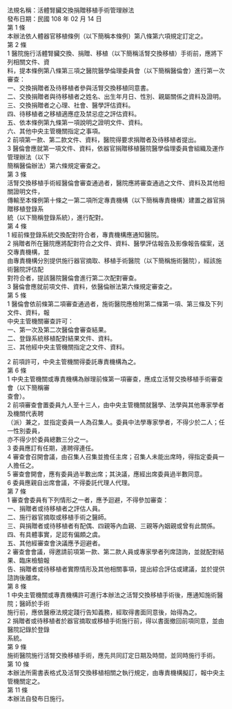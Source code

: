 法規名稱：活體腎臟交換捐贈移植手術管理辦法  
發布日期：民國 108 年 02 月 14 日  
第 1 條  
本辦法依人體器官移植條例（以下簡稱本條例）第八條第六項規定訂定之。  
第 2 條  
1 醫院施行活體腎臟交換、捐贈、移植（以下簡稱活腎交換移植）手術前，應將下列相關文件、資  
料，提本條例第八條第三項之醫院醫學倫理委員會（以下簡稱醫倫會）進行第一次審查：  
一、交換捐贈者及待移植者參與活腎交換移植同意書。  
二、交換捐贈者與待移植者之姓名、出生年月日、性別、親屬關係之資料及證明。  
三、交換捐贈者之心理、社會、醫學評估資料。  
四、待移植者之移植適應症及禁忌症之評估資料。  
五、依本條例第九條第一項說明之證明文件、資料。  
六、其他中央主管機關指定之事項。  
2 前項第一款、第二款文件、資料，醫院得要求捐贈者及待移植者提出。  
3 醫倫會應就第一項文件、資料，依器官捐贈移植醫院醫學倫理委員會組織及運作管理辦法（以下  
簡稱醫倫辦法）第六條規定審查之。  
第 3 條  
活腎交換移植手術經醫倫會審查通過者，醫院應將審查通過之文件、資料及其他相關證明文件，  
傳輸至本條例第十條之一第二項所定專責機構（以下簡稱專責機構）建置之器官捐贈移植登錄系  
統（以下簡稱登錄系統），進行配對。  
第 4 條  
1 經前條登錄系統交換配對符合者，專責機構應通知醫院。  
2 捐贈者所在醫院應將配對符合之文件、資料、醫學評估報告及影像報告檔案，送交專責機構，並  
由專責機構分別提供施行器官摘取、移植手術醫院（以下簡稱施術醫院），經該施術醫院評估配  
對符合者，提該醫院醫倫會進行第二次配對審查。  
3 醫倫會應就前項文件、資料，依醫倫辦法第六條規定審查之。  
第 5 條  
1 醫倫會依前條第二項審查通過者，施術醫院應檢附第二條第一項、第三條及下列文件、資料，報  
中央主管機關審查許可：  
一、第一次及第二次醫倫會審查結果。  
二、登錄系統移植配對結果文件、資料。  
三、其他經中央主管機關指定之文件、資料。  


2 前項許可，中央主管機關得委託專責機構為之。  
第 6 條  
1 中央主管機關或專責機構為辦理前條第一項審查，應成立活腎交換移植手術審查會（以下簡稱審  
查會）。  
2 前項審查會置委員九人至十三人，由中央主管機關就醫學、法學與其他專家學者及機關代表聘  
（派）兼之，並指定委員一人為召集人。委員中法學專家學者，不得少於二人；任一性別委員，  
亦不得少於委員總數三分之一。  
3 委員應訂有任期，連聘得連任。  
4 審查會召開會議，由召集人召集並擔任主席；召集人未能出席時，得指定委員一人擔任之。  
5 審查會開會，應有委員過半數出席；其決議，應經出席委員過半數同意。  
6 委員應親自出席會議，不得委託代理人代理。  
第 7 條  
1 審查會委員有下列情形之一者，應予迴避，不得參加審查：  
一、捐贈者或待移植者之評估人員。  
二、施行器官摘取或移植手術之醫師。  
三、與捐贈者或待移植者有配偶、四親等內血親、三親等內姻親或曾有此關係。  
四、有具體事實，足認有偏頗之虞。  
五、其他經審查會決議應予迴避者。  
2 審查會會議，得邀請前項第一款、第二款人員或專家學者列席諮詢，並就配對結果、臨床檢驗報  
告、捐贈者或待移植者實際情形及其他相關事項，提出綜合評估或建議，並於提供諮詢後離席。  
第 8 條  
1 中央主管機關或專責機構許可進行本辦法之活腎交換移植手術後，應通知施術醫院；醫師於手術  
施行前，應依醫療法規定踐行告知義務，經取得書面同意後，始得為之。  
2 捐贈者或待移植者於器官摘取或移植手術施行前，得以書面撤回前項同意，並由醫院記錄於登錄  
系統。  
第 9 條  
施術醫院施行活腎交換移植手術，應先共同訂定日期及時間，並同時施行手術。  
第 10 條  
本辦法所需書表格式及活腎交換移植相關之執行規定，由專責機構擬訂，報中央主管機關定之。  
第 11 條  
本辦法自發布日施行。  


